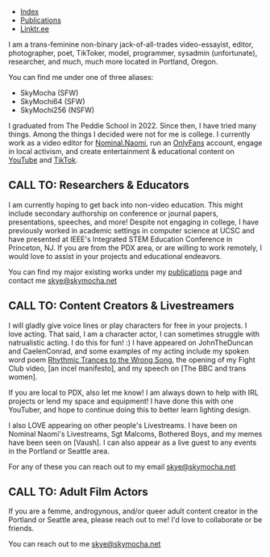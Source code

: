 - [Index](/)
- [Publications](/publications)
- [Linktr.ee](https://www.linktr.ee/skymocha)

I am a trans-feminine non-binary jack-of-all-trades video-essayist, editor, photographer, poet, TikToker, model, programmer, sysadmin (unfortunate), researcher, and much, much more located in Portland, Oregon. 

You can find me under one of three aliases:

* SkyMocha (SFW)
* SkyMochi64 (SFW)
* SkyMochi256 (NSFW)

I graduated from The Peddie School in 2022. Since then, I have tried many things. Among the things I decided were not for me is college. I currently work as a video editor for [Nominal.Naomi](https://www.tiktok.com/@nominalnaomi), run an [OnlyFans](https://www.onlyfans.com/skymochi256) account, engage in local activism, and create entertainment & educational content on [YouTube](https://www.youtube.com/@skymochi64) and [TikTok](https://www.tiktok.com/@skymochi64).

## CALL TO: Researchers & Educators

I am currently hoping to get back into non-video education. This might include secondary authorship on conference or journal papers, presentations, speeches, and more! Despite not engaging in college, I have previously worked in academic settings in computer science at UCSC and have presented at IEEE's Integrated STEM Education Conference in Princeton, NJ. If you are from the PDX area, or are willing to work remotely, I would love to assist in your projects and educational endeavors.

You can find my major existing works under my [publications](/publications.md) page and contact me skye@skymocha.net

## CALL TO: Content Creators & Livestreamers 

I will gladly give voice lines or play characters for free in your projects. I love acting. That said, I am a character actor, I can sometimes struggle with natrualistic acting. I do this for fun! :) I have appeared on JohnTheDuncan and CaelenConrad, and some examples of my acting include my spoken word poem [Rhythmic Trances to the Wrong Song](), the opening of my Fight Club video, [an incel manifesto], and my speech on [The BBC and trans women].

If you are local to PDX, also let me know! I am always down to help with IRL projects or lend my space and equipment! I have done this with one YouTuber, and hope to continue doing this to better learn lighting design.

I also LOVE appearing on other people's Livestreams. I have been on Nominal Naomi's Livestreams, Sgt Malcoms, Bothered Boys, and my memes have been seen on [Vaush]. I can also appear as a live guest to any events in the Portland or Seattle area. 

For any of these you can reach out to my email skye@skymocha.net 

## CALL TO: Adult Film Actors 

If you are a femme, androgynous, and/or queer adult content creator in the Portland or Seattle area, please reach out to me! I'd love to collaborate or be friends. 

You can reach out to me skye@skymocha.net 